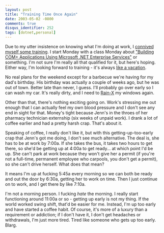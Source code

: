 ```yaml
---
layout: post
title: "Training Time Once Again"
date: 2003-05-02 -0800
comments: true
disqus_identifier: 252
tags: [dotnet,personal]
---
```

Due to my utter insistence on knowing what I'm doing at work, I
[connived myself some
training](/archive/2003/04/11/bring-out-the-gimp.aspx). I start Monday
with a class Monday about ["Building COM+ Applications Using Microsoft
.NET Enterprise
Services"](http://www.sqlsoft.com/courses/coursedesc/MS-2557.html) or
something. I'm not sure I'm really all that qualified for it, but here's
hoping. Either way, I'm looking forward to training - it's always [like
a vacation](/archive/2003/03/17/training-like-a-vacation.aspx).

 No real plans for the weekend except for a barbecue we're having for my
dad's birthday. His birthday was actually a couple of weeks ago, but he
was out of town. Better late than never, I guess. I'll probably go over
early so I can wash my car. It's really dirty, and I need to
[Rain-X](http://www.rainx.com/) my windows again.

 Other than that, there's nothing exciting going on. Work's stressing me
out enough that I can actually feel my own blood pressure and I don't
see any end in sight for that. Money's tight because Jenn's in the
throes of her pharmacy technician externship (six weeks of unpaid work).
I drank a lot of coffee earlier and had a pretty harsh crap. That's
about it.

 Speaking of coffee, I really don't like it, but with this
getting-up-too-early crap that Jenn's got me doing, I don't see much
alternative. The deal is, she has to be at work by 7:00a. If she takes
the bus, it takes two hours to get there, so she'd be getting up at
4:00a to get ready... at which point I'd be up. She can't park at work
because they won't give her a permit (if you're not a full-time,
permanent employee who carpools, you don't get a permit), so she can't
drive herself. What does that mean?

 It means I'm up at fucking 5:45a every morning so we can both be ready
and out the door by 6:30a, getting her to work on time. Then I just
continue on to work, and I get there by like 7:10a.

 I'm not a morning person. I fucking *hate* the morning. I really start
functioning around 11:00a or so - getting up early is not my thing. If
the world worked swing shift, that'd be easier for me. Instead, I'm up
too early and have started a coffee habit. Of course, it's more of a
luxury than a requirement or addiction; if I don't have it, I don't get
headaches or withdrawals, I'm just more tired. Tired like someone who
gets up too early. Blarg.
